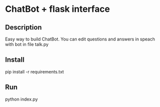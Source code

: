 # ChatBot + flask interface
## Description
Easy way to build ChatBot. You can edit questions and answers in speach with bot in file talk.py 

## Install
pip install -r requirements.txt

## Run
python index.py
